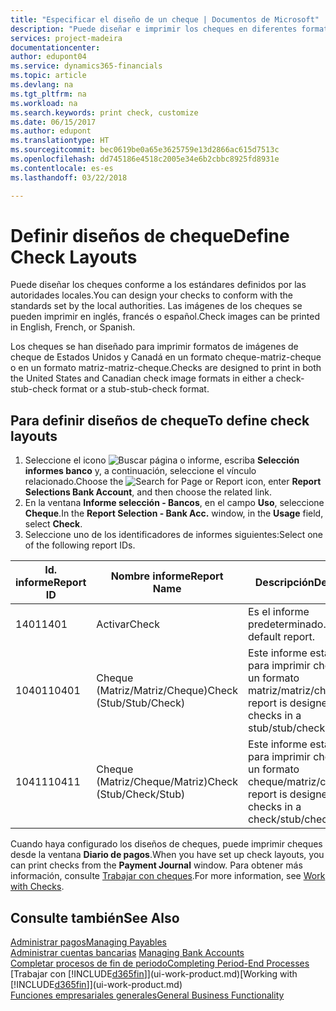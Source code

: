 ```yaml
---
title: "Especificar el diseño de un cheque | Documentos de Microsoft"
description: "Puede diseñar e imprimir los cheques en diferentes formatos para cumplir los estándares."
services: project-madeira
documentationcenter: 
author: edupont04
ms.service: dynamics365-financials
ms.topic: article
ms.devlang: na
ms.tgt_pltfrm: na
ms.workload: na
ms.search.keywords: print check, customize
ms.date: 06/15/2017
ms.author: edupont
ms.translationtype: HT
ms.sourcegitcommit: bec0619be0a65e3625759e13d2866ac615d7513c
ms.openlocfilehash: dd745186e4518c2005e34e6b2cbbc8925fd8931e
ms.contentlocale: es-es
ms.lasthandoff: 03/22/2018

---
```

# <a name="define-check-layouts"></a><span data-ttu-id="fabb4-103">Definir diseños de cheque</span><span class="sxs-lookup"><span data-stu-id="fabb4-103">Define Check Layouts</span></span>
<span data-ttu-id="fabb4-104">Puede diseñar los cheques conforme a los estándares definidos por las autoridades locales.</span><span class="sxs-lookup"><span data-stu-id="fabb4-104">You can design your checks to conform with the standards set by the local authorities.</span></span> <span data-ttu-id="fabb4-105">Las imágenes de los cheques se pueden imprimir en inglés, francés o español.</span><span class="sxs-lookup"><span data-stu-id="fabb4-105">Check images can be printed in English, French, or Spanish.</span></span>

<span data-ttu-id="fabb4-106">Los cheques se han diseñado para imprimir formatos de imágenes de cheque de Estados Unidos y Canadá en un formato cheque-matriz-cheque o en un formato matriz-matriz-cheque.</span><span class="sxs-lookup"><span data-stu-id="fabb4-106">Checks are designed to print in both the United States and Canadian check image formats in either a check-stub-check format or a stub-stub-check format.</span></span>

## <a name="to-define-check-layouts"></a><span data-ttu-id="fabb4-107">Para definir diseños de cheque</span><span class="sxs-lookup"><span data-stu-id="fabb4-107">To define check layouts</span></span>
1. <span data-ttu-id="fabb4-108">Seleccione el icono ![Buscar página o informe](media/ui-search/search_small.png "icono Buscar página o informe"), escriba **Selección informes banco** y, a continuación, seleccione el vínculo relacionado.</span><span class="sxs-lookup"><span data-stu-id="fabb4-108">Choose the ![Search for Page or Report](media/ui-search/search_small.png "Search for Page or Report icon") icon, enter **Report Selections Bank Account**, and then choose the related link.</span></span>
2. <span data-ttu-id="fabb4-109">En la ventana **Informe selección - Bancos**, en el campo **Uso**, seleccione **Cheque**.</span><span class="sxs-lookup"><span data-stu-id="fabb4-109">In the **Report Selection - Bank Acc.** window, in the **Usage** field, select **Check**.</span></span>
3. <span data-ttu-id="fabb4-110">Seleccione uno de los identificadores de informes siguientes:</span><span class="sxs-lookup"><span data-stu-id="fabb4-110">Select one of the following report IDs.</span></span>

| <span data-ttu-id="fabb4-111">Id. informe</span><span class="sxs-lookup"><span data-stu-id="fabb4-111">Report ID</span></span> | <span data-ttu-id="fabb4-112">Nombre informe</span><span class="sxs-lookup"><span data-stu-id="fabb4-112">Report Name</span></span> | <span data-ttu-id="fabb4-113">Descripción</span><span class="sxs-lookup"><span data-stu-id="fabb4-113">Description</span></span> |
| --- | --- | --- |
| <span data-ttu-id="fabb4-114">1401</span><span class="sxs-lookup"><span data-stu-id="fabb4-114">1401</span></span> |<span data-ttu-id="fabb4-115">Activar</span><span class="sxs-lookup"><span data-stu-id="fabb4-115">Check</span></span> |<span data-ttu-id="fabb4-116">Es el informe predeterminado.</span><span class="sxs-lookup"><span data-stu-id="fabb4-116">This is the default report.</span></span> |
| <span data-ttu-id="fabb4-117">10401</span><span class="sxs-lookup"><span data-stu-id="fabb4-117">10401</span></span> |<span data-ttu-id="fabb4-118">Cheque (Matriz/Matriz/Cheque)</span><span class="sxs-lookup"><span data-stu-id="fabb4-118">Check (Stub/Stub/Check)</span></span> |<span data-ttu-id="fabb4-119">Este informe está diseñado para imprimir cheques en un formato matriz/matriz/cheque.</span><span class="sxs-lookup"><span data-stu-id="fabb4-119">This report is designed to print checks in a stub/stub/check format.</span></span> |
| <span data-ttu-id="fabb4-120">10411</span><span class="sxs-lookup"><span data-stu-id="fabb4-120">10411</span></span> |<span data-ttu-id="fabb4-121">Cheque (Matriz/Cheque/Matriz)</span><span class="sxs-lookup"><span data-stu-id="fabb4-121">Check (Stub/Check/Stub)</span></span> |<span data-ttu-id="fabb4-122">Este informe está diseñado para imprimir cheques en un formato cheque/matriz/cheque.</span><span class="sxs-lookup"><span data-stu-id="fabb4-122">This report is designed to print checks in a check/stub/check format.</span></span> |

<span data-ttu-id="fabb4-123">Cuando haya configurado los diseños de cheques, puede imprimir cheques desde la ventana **Diario de pagos**.</span><span class="sxs-lookup"><span data-stu-id="fabb4-123">When you have set up check layouts, you can print checks from the **Payment Journal** window.</span></span> <span data-ttu-id="fabb4-124">Para obtener más información, consulte [Trabajar con cheques](payables-how-work-checks.md).</span><span class="sxs-lookup"><span data-stu-id="fabb4-124">For more information, see [Work with Checks](payables-how-work-checks.md).</span></span>

## <a name="see-also"></a><span data-ttu-id="fabb4-125">Consulte también</span><span class="sxs-lookup"><span data-stu-id="fabb4-125">See Also</span></span>
[<span data-ttu-id="fabb4-126">Administrar pagos</span><span class="sxs-lookup"><span data-stu-id="fabb4-126">Managing Payables</span></span>](payables-manage-payables.md)  
<span data-ttu-id="fabb4-127">[Administrar cuentas bancarias](bank-manage-bank-accounts.md) </span><span class="sxs-lookup"><span data-stu-id="fabb4-127">[Managing Bank Accounts](bank-manage-bank-accounts.md) </span></span>  
[<span data-ttu-id="fabb4-128">Completar procesos de fin de periodo</span><span class="sxs-lookup"><span data-stu-id="fabb4-128">Completing Period-End Processes</span></span>](year-how-complete-period-end-processes.md)  
<span data-ttu-id="fabb4-129">[Trabajar con [!INCLUDE[d365fin](includes/d365fin_md.md)]](ui-work-product.md)</span><span class="sxs-lookup"><span data-stu-id="fabb4-129">[Working with [!INCLUDE[d365fin](includes/d365fin_md.md)]](ui-work-product.md)</span></span>  
[<span data-ttu-id="fabb4-130">Funciones empresariales generales</span><span class="sxs-lookup"><span data-stu-id="fabb4-130">General Business Functionality</span></span>](ui-across-business-areas.md)

